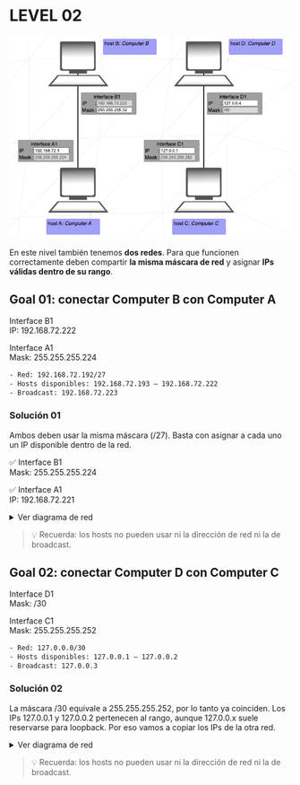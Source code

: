 # LEVEL 02

![Level 02](/img/lvl02.png)

En este nivel también tenemos **dos redes**. Para que funcionen correctamente deben compartir **la misma máscara de red** y asignar **IPs válidas dentro de su rango**.

## Goal 01: conectar Computer B con Computer A

Interface B1  
IP: 192.168.72.222

Interface A1  
Mask: 255.255.255.224

```
- Red: 192.168.72.192/27
- Hosts disponibles: 192.168.72.193 – 192.168.72.222
- Broadcast: 192.168.72.223
```

### Solución 01

Ambos deben usar la misma máscara (/27). Basta con asignar a cada uno un IP disponible dentro de la red.

✅ Interface B1  
Mask: 255.255.255.224

✅ Interface A1  
IP: 192.168.72.221

<details>
<summary>Ver diagrama de red</summary>
<div align="center">
<!-- prettier-ignore-start -->
```text
Red 1: 192.168.72.192/27
┌─────────────────────────────────────┐
│             (LAN /27)               │
│                                     │
│       A1 ──────────┬──────── B1     │
│  192.168.72.221/27 192.168.72.222/27│
│                                     │
│    Rango host: 192.168.72.193–.222  │
│    Broadcast : 192.168.72.223       │
└─────────────────────────────────────┘
```
<!-- prettier-ignore-end -->
</div>
</details>

> 💡 Recuerda: los hosts no pueden usar ni la dirección de red ni la de broadcast.

## Goal 02: conectar Computer D con Computer C

Interface D1  
Mask: /30

Interface C1  
Mask: 255.255.255.252

```
- Red: 127.0.0.0/30
- Hosts disponibles: 127.0.0.1 – 127.0.0.2
- Broadcast: 127.0.0.3
```

### Solución 02

La máscara /30 equivale a 255.255.255.252, por lo tanto ya coinciden. Los IPs 127.0.0.1 y 127.0.0.2 pertenecen al rango, aunque 127.0.0.x suele reservarse para loopback. Por eso vamos a copiar los IPs de la otra red.

<details>
<summary>Ver diagrama de red</summary>
<div align="center">
<!-- prettier-ignore-start -->
```text
Red 1: 192.168.72.192/27
┌─────────────────────────────────────┐
│             (LAN /27)               │
│                                     │
│       C1 ──────────┬──────── D1     │
│  192.168.72.221/27 192.168.72.222/27│
│                                     │
│    Rango host: 192.168.72.193–.222  │
│    Broadcast : 192.168.72.223       │
└─────────────────────────────────────┘
```
<!-- prettier-ignore-end -->
</div>
</details>

> 💡 Recuerda: los hosts no pueden usar ni la dirección de red ni la de broadcast.
